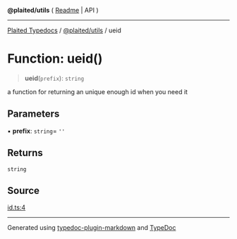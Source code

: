 **@plaited/utils** ( [Readme](../README.md) \| API )

***

[Plaited Typedocs](../../../modules.md) / [@plaited/utils](../modules.md) / ueid

# Function: ueid()

> **ueid**(`prefix`): `string`

a function for returning an unique enough id when you need it

## Parameters

▪ **prefix**: `string`= `''`

## Returns

`string`

## Source

[id.ts:4](https://github.com/plaited/plaited/blob/95d1a1b/libs/utils/src/id.ts#L4)

***

Generated using [typedoc-plugin-markdown](https://www.npmjs.com/package/typedoc-plugin-markdown) and [TypeDoc](https://typedoc.org/)
